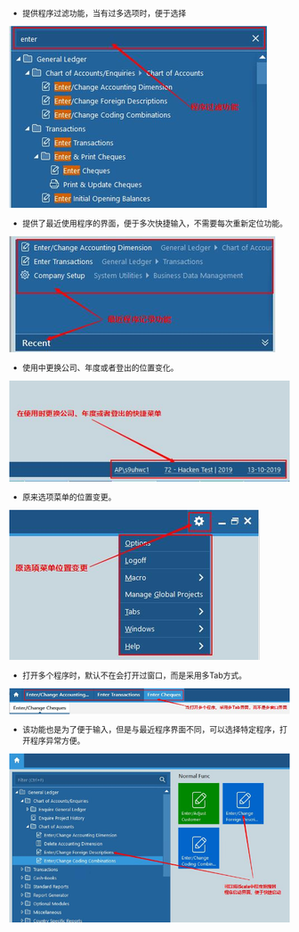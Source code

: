 * 提供程序过滤功能，当有过多选项时，便于选择

![Alt text](FuncFilter.jpg)

* 提供了最近使用程序的界面，便于多次快捷输入，不需要每次重新定位功能。

![Alt text](RecentProgram.jpg)

* 使用中更换公司、年度或者登出的位置变化。  

![](ChangeCompanyAndYear.jpg)

* 原来选项菜单的位置变更。

![](SettingOption.jpg)

* 打开多个程序时，默认不在会打开过窗口，而是采用多Tab方式。

![](OpenWithTab.jpg)

* 该功能也是为了便于输入，但是与最近程序界面不同，可以选择特定程序，打开程序异常方便。

![](NewStart.jpg)

 











  



